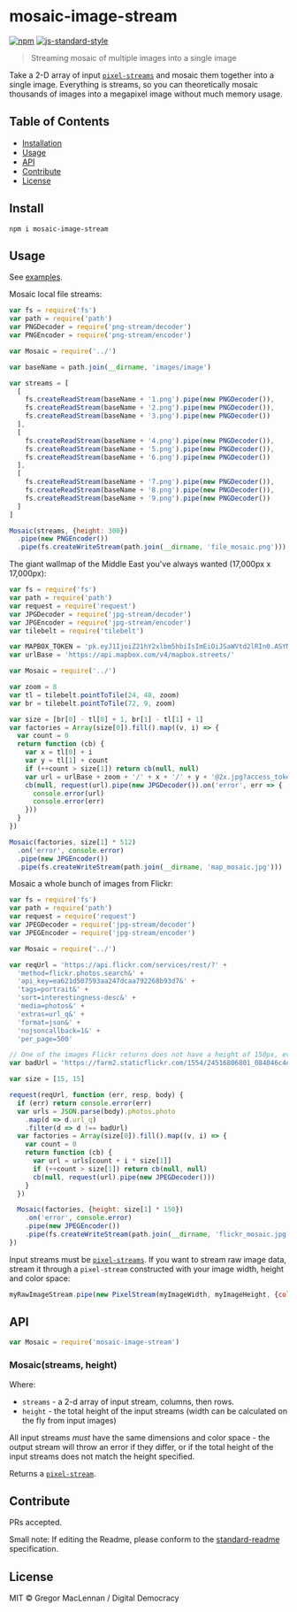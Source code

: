 # mosaic-image-stream

[![npm](https://img.shields.io/npm/v/mosaic-image-stream.svg)](https://www.npmjs.com/package/mosaic-image-stream)
[![js-standard-style](https://img.shields.io/badge/code%20style-standard-brightgreen.svg?maxAge=2592000)](http://standardjs.com/)

> Streaming mosaic of multiple images into a single image

Take a 2-D array of input [`pixel-streams`](https://github.com/devongovett/pixel-stream) and mosaic them together into a single image. Everything is streams, so you can theoretically mosaic thousands of images into a megapixel image without much memory usage.

## Table of Contents

- [Installation](#installation)
- [Usage](#usage)
- [API](#api)
- [Contribute](#contribute)
- [License](#license)

## Install

```
npm i mosaic-image-stream
```

## Usage

See [examples](./example).

Mosaic local file streams:

```js
var fs = require('fs')
var path = require('path')
var PNGDecoder = require('png-stream/decoder')
var PNGEncoder = require('png-stream/encoder')

var Mosaic = require('../')

var baseName = path.join(__dirname, 'images/image')

var streams = [
  [
    fs.createReadStream(baseName + '1.png').pipe(new PNGDecoder()),
    fs.createReadStream(baseName + '2.png').pipe(new PNGDecoder()),
    fs.createReadStream(baseName + '3.png').pipe(new PNGDecoder())
  ],
  [
    fs.createReadStream(baseName + '4.png').pipe(new PNGDecoder()),
    fs.createReadStream(baseName + '5.png').pipe(new PNGDecoder()),
    fs.createReadStream(baseName + '6.png').pipe(new PNGDecoder())
  ],
  [
    fs.createReadStream(baseName + '7.png').pipe(new PNGDecoder()),
    fs.createReadStream(baseName + '8.png').pipe(new PNGDecoder()),
    fs.createReadStream(baseName + '9.png').pipe(new PNGDecoder())
  ]
]

Mosaic(streams, {height: 300})
  .pipe(new PNGEncoder())
  .pipe(fs.createWriteStream(path.join(__dirname, 'file_mosaic.png')))
```

The giant wallmap of the Middle East you've always wanted (17,000px x 17,000px):

```js
var fs = require('fs')
var path = require('path')
var request = require('request')
var JPGDecoder = require('jpg-stream/decoder')
var JPGEncoder = require('jpg-stream/encoder')
var tilebelt = require('tilebelt')

var MAPBOX_TOKEN = 'pk.eyJ1IjoiZ21hY2xlbm5hbiIsImEiOiJSaWVtd2lRIn0.ASYMZE2HhwkAw4Vt7SavEg'
var urlBase = 'https://api.mapbox.com/v4/mapbox.streets/'

var Mosaic = require('../')

var zoom = 8
var tl = tilebelt.pointToTile(24, 48, zoom)
var br = tilebelt.pointToTile(72, 9, zoom)

var size = [br[0] - tl[0] + 1, br[1] - tl[1] + 1]
var factories = Array(size[0]).fill().map((v, i) => {
  var count = 0
  return function (cb) {
    var x = tl[0] + i
    var y = tl[1] + count
    if (++count > size[1]) return cb(null, null)
    var url = urlBase + zoom + '/' + x + '/' + y + '@2x.jpg?access_token=' + MAPBOX_TOKEN
    cb(null, request(url).pipe(new JPGDecoder()).on('error', err => {
      console.error(url)
      console.error(err)
    }))
  }
})

Mosaic(factories, size[1] * 512)
  .on('error', console.error)
  .pipe(new JPGEncoder())
  .pipe(fs.createWriteStream(path.join(__dirname, 'map_mosaic.jpg')))
```

Mosaic a whole bunch of images from Flickr:

```js
var fs = require('fs')
var path = require('path')
var request = require('request')
var JPEGDecoder = require('jpg-stream/decoder')
var JPEGEncoder = require('jpg-stream/encoder')

var Mosaic = require('../')

var reqUrl = 'https://api.flickr.com/services/rest/?' +
  'method=flickr.photos.search&' +
  'api_key=ea621d507593aa247dcaa792268b93d7&' +
  'tags=portrait&' +
  'sort=interestingness-desc&' +
  'media=photos&' +
  'extras=url_q&' +
  'format=json&' +
  'nojsoncallback=1&' +
  'per_page=500'

// One of the images Flickr returns does not have a height of 150px, even though the Flickr API thinks it does
var badUrl = 'https://farm2.staticflickr.com/1554/24516806801_084046c4dc_q.jpg'

var size = [15, 15]

request(reqUrl, function (err, resp, body) {
  if (err) return console.error(err)
  var urls = JSON.parse(body).photos.photo
    .map(d => d.url_q)
    .filter(d => d !== badUrl)
  var factories = Array(size[0]).fill().map((v, i) => {
    var count = 0
    return function (cb) {
      var url = urls[count + i * size[1]]
      if (++count > size[1]) return cb(null, null)
      cb(null, request(url).pipe(new JPEGDecoder()))
    }
  })

  Mosaic(factories, {height: size[1] * 150})
    .on('error', console.error)
    .pipe(new JPEGEncoder())
    .pipe(fs.createWriteStream(path.join(__dirname, 'flickr_mosaic.jpg')))
})
```

Input streams must be [`pixel-streams`](https://github.com/devongovett/pixel-stream). If you want to stream raw image data, stream it through a `pixel-stream` constructed with your image width, height and color space:

```js
myRawImageStream.pipe(new PixelStream(myImageWidth, myImageHeight, {colorSpace: myImageColorSpace}))
```

## API

```js
var Mosaic = require('mosaic-image-stream')
```

### Mosaic(streams, height)

Where:

- `streams` - a 2-d array of input stream, columns, then rows.
- `height` - the total height of the input streams (width can be calculated on the fly from input images)

All input streams *must* have the same dimensions and color space - the output stream will throw an error if they differ, or if the total height of the input streams does not match the height specified.

Returns a [`pixel-stream`](https://github.com/devongovett/pixel-stream).

## Contribute

PRs accepted.

Small note: If editing the Readme, please conform to the [standard-readme](https://github.com/RichardLitt/standard-readme) specification.

## License

MIT © Gregor MacLennan / Digital Democracy
